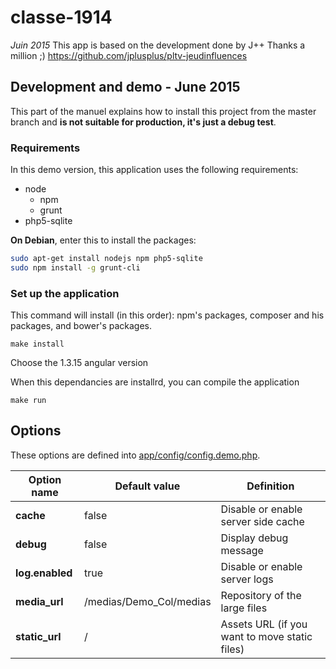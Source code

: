 classe-1914
================

_Juin 2015_
This app is based on the development done by J++
Thanks a million ;)
https://github.com/jplusplus/pltv-jeudinfluences


## Development and demo - June 2015

This part of the manuel explains how to install this project from the master branch and **is not suitable for production, it's just a debug test**.

### Requirements

In this demo version, this application uses the following requirements:

* node 
    * npm
    * grunt
* php5-sqlite

**On Debian**, enter this to install the packages:

```bash 
sudo apt-get install nodejs npm php5-sqlite
sudo npm install -g grunt-cli
``` 

### Set up the application

This command will install (in this order): npm's packages, composer and his packages, and bower's packages.

	make install
	
Choose the 1.3.15 angular version

When this dependancies are installrd, you can compile the application
	
	make run


	
## Options

These options are defined into [app/config/config.demo.php](app/config/config.demo.php).

| Option name                     | Default value                                   | Definition
| ------------------------------- | ----------------------------------------------- | -------------------
| **cache**                       | false                                           | Disable or enable server side cache
| **debug**                       | false                                           | Display debug message
| **log.enabled**                 | true                                            | Disable or enable server logs
| **media_url**                   | /medias/Demo_Col/medias			            	| Repository of the large files
| **static_url**                  | /                                               | Assets URL (if you  want to move static files)


